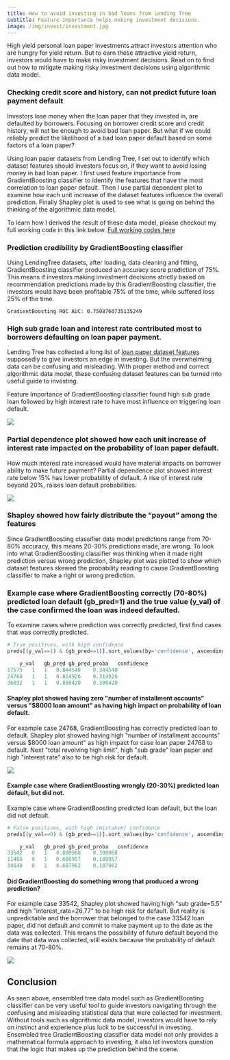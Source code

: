 ```yaml
---
title: How to avoid investing in bad loans from Lending Tree
subtitle: Feature Importance helps making investment decisions.
image: /img/invest/investment.jpg
---
```

High yield personal loan paper investments attract investors attention who are hungry for yield return. But to earn these attractive yield return, investors would have to make risky investment decisions. Read on to find out how to mitigate making risky investment decisions using algorithmic data model.

### Checking credit score and history, can not predict future loan payment default
Investors lose money when the loan paper that they invested in, are defaulted by borrowers. Focusing on borrower credit score and credit history, will not be enough to avoid bad loan paper. But what if we could reliably predict the likelihood of a bad loan paper default based on some factors of a loan paper?

Using loan paper datasets from Lending Tree, I set out to identify which dataset features should investors focus on, if they want to avoid losing money in bad loan paper. I first used feature importance from GradientBoosting classifier to identify the features that have the most correlation to loan paper default. Then I use partial dependent plot to examine how each unit increase of the dataset features influence the overall prediction. Finally Shapley plot is used to see what is going on behind the thinking of the algorithmic data model.

To learn how I derived the result of these data model, please checkout my full working code in this link below.
[Full working codes here](https://github.com/cocoisland/DS-Unit-4-Sprint-1-Tree-Ensembles/lendingTreeInvesting.ipynb)


### Prediction credibility by GradientBoosting classifier
Using LendingTree datasets, after loading, data cleaning and fitting, GradientBoosting classifier produced an accuracy score prediction of 75%. This means if investors making investment decisions strictly based on recommendation predictions made by this GradientBoosting classifier, the investors would have been profitable 75% of the time, while suffered loss 25% of the time.
```
GradientBoosting ROC AUC: 0.7508760735135249
```

### High sub grade loan and interest rate contributed most to borrowers defaulting on loan paper payment.
Lending Tree has collected a long list of [loan paper dataset features](https://github.com/cocoisland/DS-Unit-4-Sprint-1-Tree-Ensembles/blob/master/data/LCDataDictionary.txt) supposedly to give investors an edge in investing. But the overwhelming data can be confusing and misleading. With proper method and correct algorithmic data model, these confusing dataset features can be turned into useful guide to investing. 

Feature Importance of GradientBoosting classifier found high sub grade loan followed by high interest rate to have most influence on triggering loan default.

![](https://cocoisland.github.io/img/invest/gradientBoostingLoanDefault.png)


### Partial dependence plot showed how each unit increase of interest rate impacted on the probability of loan paper default.
How much interest rate increased would have material impacts on borrower ability to make future payment? Partial dependence plot showed interest rate below 15% has lower probability of default. A rise of interest rate beyond 20%, raises loan default probabilities.

![](https://cocoisland.github.io/img/invest/gradientBoostingPDP.png)

### Shapley showed how fairly distribute the “payout” among the features
Since GradientBoosting classifier data model predictions range from 70-80% accuracy, this means 20-30% predictions made, are wrong. To look into what GradientBoosting classifier was thinking when it made right prediction versus wrong prediction, Shapley plot was plotted to show which dataset features skewed the probability reading to cause GradientBoosting classifier to make a right or wrong prediction.

### Example case where GradientBoosting correctly (70-80%) predicted loan default (gb_pred=1) and the true value (y_val) of the case confirmed the loan was indeed defaulted. 
To examine cases where prediction was correctly predicted, first find cases that was correctly predicted.
```python
# True positives, with high confidence
preds[(y_val==1) & (gb_pred==1)].sort_values(by='confidence', ascending=False).head(3)

	y_val	gb_pred	gb_pred_proba	confidence
17575	1	1	0.844540	0.344540
24768	1	1	0.814926	0.314926
36032	1	1	0.800420	0.300420
```
#### Shapley plot showed having zero "number of installment accounts" versus "$8000 loan amount" as having high impact on probability of loan default.
For example case 24768, GradientBoosting has correctly predicted loan to default. Shapley plot showed having high "number of installment accounts" versus $8000 loan amount" as high impact for case loan paper 24768 to default. Next "total revolving high limit", high "sub grade" loan paper and high "interest rate" also to be high risk for default. 

![](https://cocoisland.github.io/img/invest/gradientBoostingShapleyRightPred.png)

#### Example case where GradientBoosting wrongly (20-30%) predicted loan default, but did not.
Example case where GradientBoosting predicted loan default, but the loan did not default.
```python
# False positives, with high (mistaken) confidence
preds[(y_val==0) & (gb_pred==1)].sort_values(by='confidence', ascending=False).head(3)

	y_val	gb_pred	gb_pred_proba	confidence
33542	0	1	0.890068	0.390068
11486	0	1	0.688957	0.188957
34640	0	1	0.687962	0.187962
```
#### Did GradientBoosting do something wrong that produced a wrong prediction?
For example case 33542, Shapley plot showed having high "sub grade=5.5" and high "interest_rate=26.77" to be high risk for default. But reality is unpredictable and the borrower that belonged to the case 33542 loan paper, did not default and commit to make payment up to the date as the data was collected. This means the possibility of future default beyond the date that data was collected, still exists because the probability of default remains at 70-80%.

![](https://cocoisland.github.io/img/invest/gradientBoostingShapleyWrongPred.png)

## Conclusion
As seen above, ensembled tree data model such as GradientBoosting classifier can be very useful tool to guide investors navigating through the confusing and misleading statistical data that were collected for investment. Without tools such as algorithmic data model, investors would have to rely on instinct and experience plus luck to be successful in investing. Ensembled tree GradientBoosting classifier data model not only provides a mathematical formula approach to investing, it also let investors question that the logic that makes up the prediction behind the scene.


